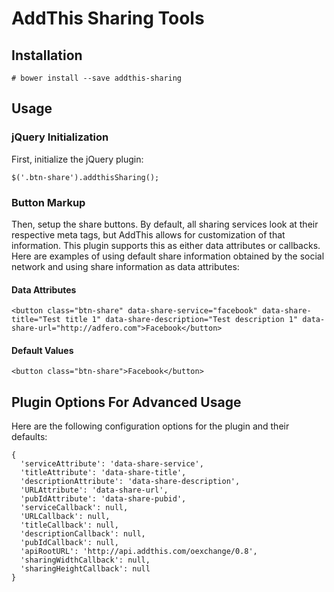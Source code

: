 # AddThis Sharing Tools

## Installation

```
# bower install --save addthis-sharing
```

## Usage

### jQuery Initialization

First, initialize the jQuery plugin:

```
$('.btn-share').addthisSharing();
```

### Button Markup

Then, setup the share buttons. By default, all sharing services look at their
respective meta tags, but AddThis allows for customization of that information.
This plugin supports this as either data attributes or callbacks. Here are
examples of using default share information obtained by the social network and
using share information as data attributes:

#### Data Attributes

```
<button class="btn-share" data-share-service="facebook" data-share-title="Test title 1" data-share-description="Test description 1" data-share-url="http://adfero.com">Facebook</button>
```

#### Default Values

```
<button class="btn-share">Facebook</button>
```

## Plugin Options For Advanced Usage

Here are the following configuration options for the plugin and their defaults:

```
{
  'serviceAttribute': 'data-share-service',
  'titleAttribute': 'data-share-title',
  'descriptionAttribute': 'data-share-description',
  'URLAttribute': 'data-share-url',
  'pubIdAttribute': 'data-share-pubid',
  'serviceCallback': null,
  'URLCallback': null,
  'titleCallback': null,
  'descriptionCallback': null,
  'pubIdCallback': null,
  'apiRootURL': 'http://api.addthis.com/oexchange/0.8',
  'sharingWidthCallback': null,
  'sharingHeightCallback': null
}
```
